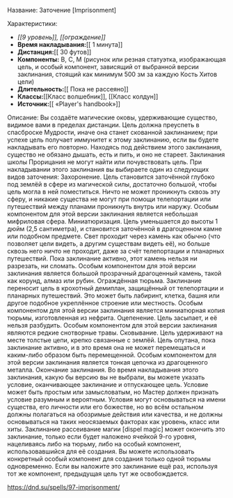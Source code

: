Название: Заточение \[Imprisonment] 

Характеристики:
- *[[9 уровень]], [[ограждение]]*
- **Время накладывания:**[[ 1 минута]]
- **Дистанция:**[[ 30 футов]]
- **Компоненты:** В, С, М (рисунок или резная статуэтка, изображающая цель, и особый компонент, зависящий от выбранной версии заклинания, стоящий как минимум 500 зм за каждую Кость Хитов цели)
- **Длительность:**[[ Пока не рассеяно]]
- **Классы:**[[Класс  волшебник]], [[Класс колдун]]
- **Источник:**[[ «Player's handbook»]]

Описание:
Вы создаёте магические оковы, удерживающие существо, видимое вами в пределах дистанции. Цель должна преуспеть в спасброске Мудрости, иначе она станет скованной заклинанием; при успехе цель получает иммунитет к этому заклинанию, если вы будете накладывать его повторно. Находясь под действием этого заклинания, существо не обязано дышать, есть и пить, и оно не стареет. Заклинания школы Прорицания не могут найти или почувствовать цель.
При накладывании этого заклинания вы выбираете один из следующих видов заточения:
Захоронение. Цель становится заточённой глубоко под землёй в сфере из магической силы, достаточно большой, чтобы цель могла в ней поместиться. Ничто не может проникнуть сквозь эту сферу, и никакие существа не могут при помощи телепортации или путешествий между планами проникнуть внутрь или наружу.
Особым компонентом для этой версии заклинания является небольшая мифриловая сфера.
Миниатюризация. Цель уменьшается до высоты 1 дюйм (2,5 сантиметра), и становится заточённой в драгоценном камне или подобном предмете. Свет проходит через камень как обычно (что позволяет цели видеть, а другим существам видеть её), но больше сквозь него ничто не проходит, даже за счёт телепортации и планарных путешествий. Пока заклинание активно, этот камень нельзя ни разрезать, ни сломать.
Особым компонентом для этой версии заклинания является большой прозрачный драгоценный камень, такой как корунд, алмаз или рубин.
Ограждённая тюрьма. Заклинание переносит цель в крохотный демиплан, защищённый от телепортации и планарных путешествий. Это может быть лабиринт, клетка, башня или другое подобное укреплённое строение или местность.
Особым компонентом для этой версии заклинания является миниатюрная копия тюрьмы, изготовленная из нефрита.
Оцепенение. Цель засыпает, и её нельзя разбудить. Особым компонентом для этой версии заклинания являются редкие снотворные травы.
Сковывание. Цель удерживают на месте толстые цепи, крепко связанные с землёй. Цель опутана, пока заклинание активно, и в это время она не может перемещаться и каким-либо образом быть перемещенной.
Особым компонентом для этой версии заклинания является тонкая цепочка из драгоценного металла.
Окончание заклинания. Во время накладывания этого заклинания, какую бы версию вы не выбрали, вы можете указать условие, оканчивающее заклинание и отпускающее цель. Условие может быть простым или замысловатым, но Мастер должен признать условие разумным и вероятным. Условия могут основываться на имени существа, его личности или его божестве, но во всём остальном должны полагаться на обозримые действия или качества, и не должны основываться на таких неосязаемых факторах как уровень, класс или хиты.
Заклинание рассеивание магии [dispel magic] может окончить это заклинание, только если будет наложено ячейкой 9-го уровня, нацеливаясь либо на тюрьму, либо на особый компонент, использовавшийся для её создания.
Вы можете использовать конкретный особый компонент для создания только одной тюрьмы одновременно. Если вы наложите это заклинание ещё раз, используя тот же компонент, предыдущая цель тут же освобождается.

https://dnd.su/spells/97-imprisonment/